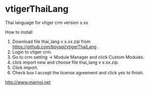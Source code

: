 vtigerThaiLang
==============

Thai language for vtiger crm version x.xx

How to install

1. Download file thai_lang v x.xx.zip from https://github.com/boyspi/vtigerThaiLang .
2. Login to vtiger crm. 
3. Go to crm setting -> Module Manager and click Custom Modules.
4. click import new and choose file thai_lang v x.xx.zip.
5. Click import. 
6. Check box  I accept the license agreement and click yes to finish.


http://www.marnoi.net
